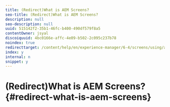 ```yaml
---
title: (Redirect)What is AEM Screens?
seo-title: (Redirect)What is AEM Screens?
description: null
seo-description: null
uuid: 515142f2-35b1-46fc-b400-490df579f8a5
contentOwner: jsyal
discoiquuid: 4bc0166e-affc-4e09-b502-2c095c237b78
noindex: true
redirecttarget: /content/help/en/experience-manager/6-4/screens/using/aem-screens-introduction
index: y
internal: n
snippet: y
---
```


# (Redirect)What is AEM Screens?{#redirect-what-is-aem-screens}

